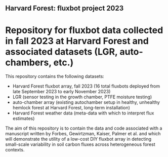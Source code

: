 ## Harvard Forest: fluxbot project 2023
# Repository for fluxbot data collected in fall 2023 at Harvard Forest and associated datasets (LGR, auto-chambers, etc.)

This repository contains the following datasets:
- Harvard Forest fluxbot array, fall 2023 (16 total fluxbots deployed from late September 2023 to early November 2023)
- LGR (sensor testing in the growth chamber, PTFE moisture testing)
- auto-chamber array (existing autochamber setup in healthy, unhealthy hemlock forest at Harvard Forest, long-term installation)
- Harvard Forest weather data (meta-data with which to interpret flux estimates)

The aim of this repository is to contain the data and code associated with a manuscript written by Forbes, Gewirtzman, Kaiser, Palmer et al. and which will demonstrate the utility of a low-cost DIY fluxbot array in detecting small-scale variability in soil carbon fluxes across heterogeneous forest contexts.
